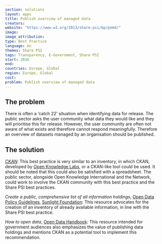```yaml
---
section: solutions
layout: apps
title: Publish overview of managed data
creators: 
website: "https://www.w3.org/2013/share-psi/bp/pomd/"
image: 
image_attribution:
type: Best Practice  
language: en
themes: Share PSI
tags: Transparency, E-Government, Share PSI
start: 2016
end: 
countries: Europe, Global
region: Europe, Global
cost: 
problem: Publish overview of managed data
---
```


## The problem
There is often a ‘catch 22’ situation when identifying data for release. The public sector asks the user community what data they would like and they will prioritise this for release. However, the user community are often not aware of what exists and therefore cannot respond meaningfully. Therefore an overview of datasets managed by an organisation should be published.

## The solution
[_CKAN_](ckan.org): This best practice is very similar to an inventory, in which CKAN, developed by [Open Knowledge Labs](okfnlabs.org), or a CKAN-like tool could be used. It should be noted that this could also be satisfied with a spreadsheet. The public sector, alongside Open Knowledge International and the Network, could work to involve the CKAN community with this best practice and the Share PSI best practices.

_Create a public, comprehensive list of all information holdings_, [Open Data Policy Guidelines](http://sunlightfoundation.com/opendataguidelines/#lists-of-holdings), [Sunlight Foundation](sunlightfoundation.com): This resource advocates for the creation of an inventory of already available information, in line with the Share PSI best practice.

_How to open data_, [Open Data Handbook](http://opendatahandbook.org/guide/en/how-to-open-up-data/): This resource intended for government audiences also emphasizes the value of publishing data holdings and mentions CKAN as a potential tool to implement this recommendation.
